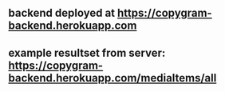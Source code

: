 ## backend deployed at https://copygram-backend.herokuapp.com

## example resultset from server: https://copygram-backend.herokuapp.com/mediaItems/all
